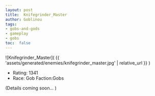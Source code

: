 ```yaml
---
layout: post
title:  Knifegrinder_Master
author: Goblinou
tags:
- gobs-and-gods
- gameplay
- gobs
toc:  false
---
```


![Knifegrinder_Master]( {{ 'assets/generated/enemies/knifegrinder_master.jpg' | relative_url }} )
- Rating: 1341
- Race: Gob  Faction:Gobs

(Details coming soon... )